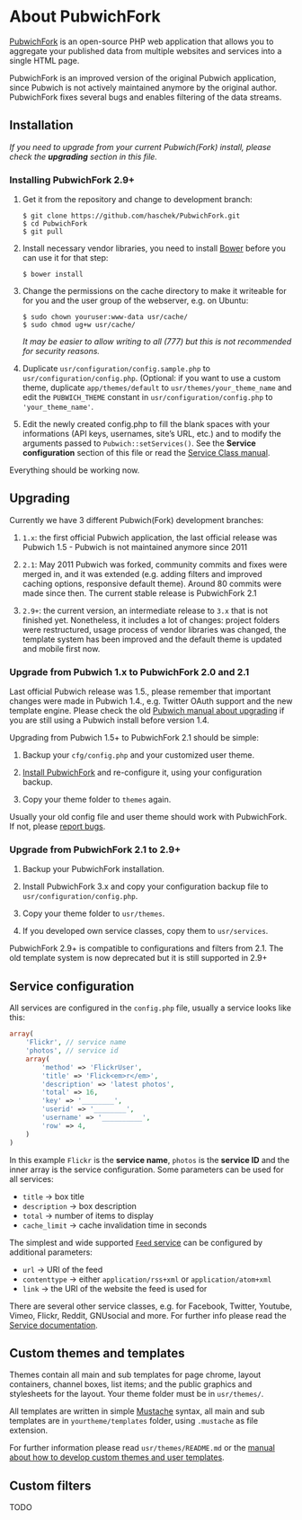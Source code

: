 About PubwichFork
===========================================================================

[PubwichFork][1] is an open-source PHP web application that allows you to
aggregate your published data from multiple websites and services into a
single HTML page.

PubwichFork is an improved version of the original Pubwich application,
since Pubwich is not actively maintained anymore by the original
author. PubwichFork fixes several bugs and enables filtering of the data
streams.

[1]: http://48augen.de/projects/pubwichfork.html

Installation
---------------------------------------------------------------------------

_If you need to upgrade from your current Pubwich(Fork) install, please
check the **upgrading** section in this file._

### Installing PubwichFork 2.9+

1. Get it from the repository and change to development branch:
   ```
   $ git clone https://github.com/haschek/PubwichFork.git
   $ cd PubwichFork
   $ git pull
   ```

2. Install necessary vendor libraries, you need to install [Bower][3]
   before you can use it for that step:
   ```
   $ bower install
   ```

3. Change the permissions on the cache directory to make it writeable for
   for you and the user group of the webserver, e.g. on Ubuntu:
   ```
   $ sudo chown youruser:www-data usr/cache/
   $ sudo chmod ug+w usr/cache/
   ```
   _It may be easier to allow writing to all (777) but this is not
   recommended for security reasons._

4. Duplicate ``usr/configuration/config.sample.php`` to 
   ``usr/configuration/config.php``. (Optional: if you want to use a custom
   theme, duplicate ``app/themes/default`` to ``usr/themes/your_theme_name``
   and edit the ``PUBWICH_THEME`` constant in ``usr/configuration/config.php``
   to ``'your_theme_name'``.

5. Edit the newly created config.php to fill the blank spaces with your
   informations (API keys, usernames, site’s URL, etc.) and to modify the
   arguments passed to ``Pubwich::setServices()``. See the **Service
   configuration** section of this file or read the
   [Service Class manual][4].

Everything should be working now.

[3]: https://github.com/bower/bower/#installing-bower
[4]: https://github.com/haschek/PubwichFork/wiki/SocialWebServices

Upgrading
---------------------------------------------------------------------------

Currently we have 3 different Pubwich(Fork) development branches:

1. ``1.x``: the first official Pubwich application, the last official
   release was Pubwich 1.5 - Pubwich is not maintained anymore since 2011

2. ``2.1``: May 2011 Pubwich was forked, community commits and fixes
   were merged in, and it was extended (e.g. adding filters and improved
   caching options, responsive default theme). Around 80 commits were made
   since then. The current stable release is PubwichFork 2.1

3. ``2.9+``: the current version, an intermediate release to ``3.x`` that
   is not finished yet. Nonetheless, it includes a lot of changes: project
   folders were restructured, usage process of vendor libraries was changed,
   the template system has been improved and the default theme is updated and
   mobile first now.

### Upgrade from Pubwich 1.x to PubwichFork 2.0 and 2.1

Last official Pubwich release was 1.5., please remember that important
changes were made in Pubwich 1.4., e.g. Twitter OAuth support and the new
template engine. Please check the old [Pubwich manual about upgrading][5]
if you are still using a Pubwich install before version 1.4.

Upgrading from Pubwich 1.5+ to PubwichFork 2.1 should be simple:

1. Backup your ``cfg/config.php`` and your customized user theme.

2. [Install PubwichFork][5] and re-configure it, using your configuration
   backup.

3. Copy your theme folder to ``themes`` again.

Usually your old config file and user theme should work with PubwichFork.
If not, please [report bugs][6].

### Upgrade from PubwichFork 2.1 to 2.9+

1. Backup your PubwichFork installation.

2. Install PubwichFork 3.x and copy your configuration backup file to
   ``usr/configuration/config.php``.

3. Copy your theme folder to ``usr/themes``.

4. If you developed own service classes, copy them to ``usr/services``.

PubwichFork 2.9+ is compatible to configurations and filters from 2.1. The old
template system is now deprecated but it is still supported in 2.9+

[5]: https://github.com/remiprev/pubwich#upgrading-to-pubwich-14
[6]: https://github.com/haschek/PubwichFork/issues

Service configuration
---------------------------------------------------------------------------

All services are configured in the `config.php` file, usually a service
looks like this:

```php
array(
    'Flickr', // service name
    'photos', // service id
    array(
        'method' => 'FlickrUser',
        'title' => 'Flick<em>r</em>',
        'description' => 'latest photos',
        'total' => 16,
        'key' => '________',
        'userid' => '________',
        'username' => '__________',
        'row' => 4,
    )
)
```

In this example ``Flickr`` is the **service name**, ``photos`` is the
**service ID** and the inner array is the service configuration. Some
parameters can be used for all services:

* ``title`` → box title
* ``description`` → box description
* ``total`` → number of items to display
* ``cache_limit`` → cache invalidation time in seconds

The simplest and wide supported [`Feed` service][7] can be configured by
additional parameters:

* ``url`` →  URI of the feed
* ``contenttype`` →  either `application/rss+xml` or `application/atom+xml`
* ``link`` →  the URI of the website the feed is used for

There are several other service classes, e.g. for Facebook, Twitter, Youtube,
Vimeo, Flickr, Reddit, GNUsocial and more. For further info please read the
[Service documentation][8].

[7]: https://github.com/haschek/PubwichFork/wiki/ServiceFeed
[8]: https://github.com/haschek/PubwichFork/wiki/SocialWebServices

Custom themes and templates
---------------------------------------------------------------------------

Themes contain all main and sub templates for page chrome, layout containers,
channel boxes, list items; and the public graphics and stylesheets for the
layout. Your theme folder must be in ``usr/themes/``.

All templates are written in simple [Mustache][9] syntax, all main and sub
templates are in ``yourtheme/templates`` folder, using ``.mustache`` as file
extension.

For further information please read ``usr/themes/README.md`` or
the [manual about how to develop custom themes and user templates][10].

[9]: http://mustache.github.io/
[10]: https://github.com/haschek/PubwichFork/wiki/Develop-custom-themes-and-user-templates

Custom filters
---------------------------------------------------------------------------

TODO
